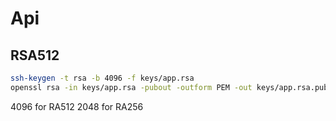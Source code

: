 Api
================



## RSA512
```bash
ssh-keygen -t rsa -b 4096 -f keys/app.rsa
openssl rsa -in keys/app.rsa -pubout -outform PEM -out keys/app.rsa.pub
```
4096 for RA512
2048 for RA256